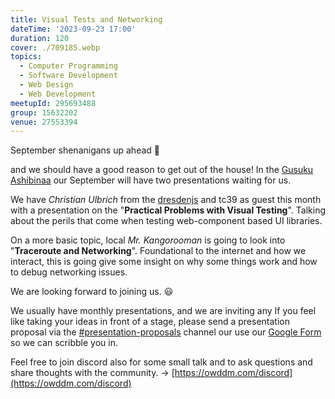 ```yaml
---
title: Visual Tests and Networking
dateTime: '2023-09-23 17:00'
duration: 120
cover: ./709185.webp
topics:
  - Computer Programming
  - Software Development
  - Web Design
  - Web Development
meetupId: 295693488
group: 15632202
venue: 27553394
---
```


September shenanigans up ahead 🚄

and we should have a good reason to get out of the house! In the [Gusuku Ashibinaa](https://www.meetup.com/osaka-web-designers-and-developers-meetup/events/292146517/) our September will have two presentations waiting for us.

We have *Christian Ulbrich* from the [dresdenjs](https://dresdenjs.github.io/dresdenjs.io/) and tc39 as guest this month with a presentation on the "**Practical Problems with Visual Testing**". Talking about the perils that come when testing web-component based UI libraries.

On a more basic topic, local *Mr. Kangorooman* is going to look into "**Traceroute and Networking**". Foundational to the internet and how we interact, this is going give some insight on why some things work and how to debug networking issues.

We are looking forward to joining us. 😃

We usually have monthly presentations, and we are inviting any If you feel like taking your ideas in front of a stage, please send a presentation proposal via the [#presentation-proposals](https://discord.gg/Sj2GRxHrce) channel our use our [Google Form](https://forms.gle/iY5uTdpRJkxDGFJw8) so we can scribble you in.

Feel free to join discord also for some small talk and to ask questions and share thoughts with the community. → [https://owddm.com/discord](https://owddm.com/discord)

